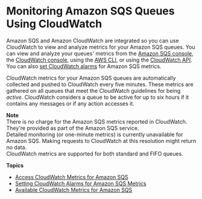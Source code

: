 # Monitoring Amazon SQS Queues Using CloudWatch<a name="sqs-monitoring-using-cloudwatch"></a>

Amazon SQS and Amazon CloudWatch are integrated so you can use CloudWatch to view and analyze metrics for your Amazon SQS queues\. You can view and analyze your queues' metrics from the [Amazon SQS console](sqs-access-metrics.md#access-cloudwatch-metrics-sqs-console), the [CloudWatch console](sqs-access-metrics.md#access-metrics-cloudwatch-console), using the [AWS CLI](sqs-access-metrics.md#access-cloudwatch-metrics-cli), or using the [CloudWatch API](sqs-access-metrics.md#access-metrics-cloudwatch-api)\. You can also [set CloudWatch alarms](set-cloudwatch-alarms-for-metrics.md) for Amazon SQS metrics\.

CloudWatch metrics for your Amazon SQS queues are automatically collected and pushed to CloudWatch every five minutes\. These metrics are gathered on all queues that meet the CloudWatch guidelines for being *active*\. CloudWatch considers a queue to be active for up to six hours if it contains any messages or if any action accesses it\. 

**Note**  
There is no charge for the Amazon SQS metrics reported in CloudWatch\. They're provided as part of the Amazon SQS service\.  
Detailed monitoring \(or one\-minute metrics\) is currently unavailable for Amazon SQS\. Making requests to CloudWatch at this resolution might return no data\.  
CloudWatch metrics are supported for both standard and FIFO queues\.

**Topics**
+ [Access CloudWatch Metrics for Amazon SQS](sqs-access-metrics.md)
+ [Setting CloudWatch Alarms for Amazon SQS Metrics](set-cloudwatch-alarms-for-metrics.md)
+ [Available CloudWatch Metrics for Amazon SQS](sqs-available-cloudwatch-metrics.md)